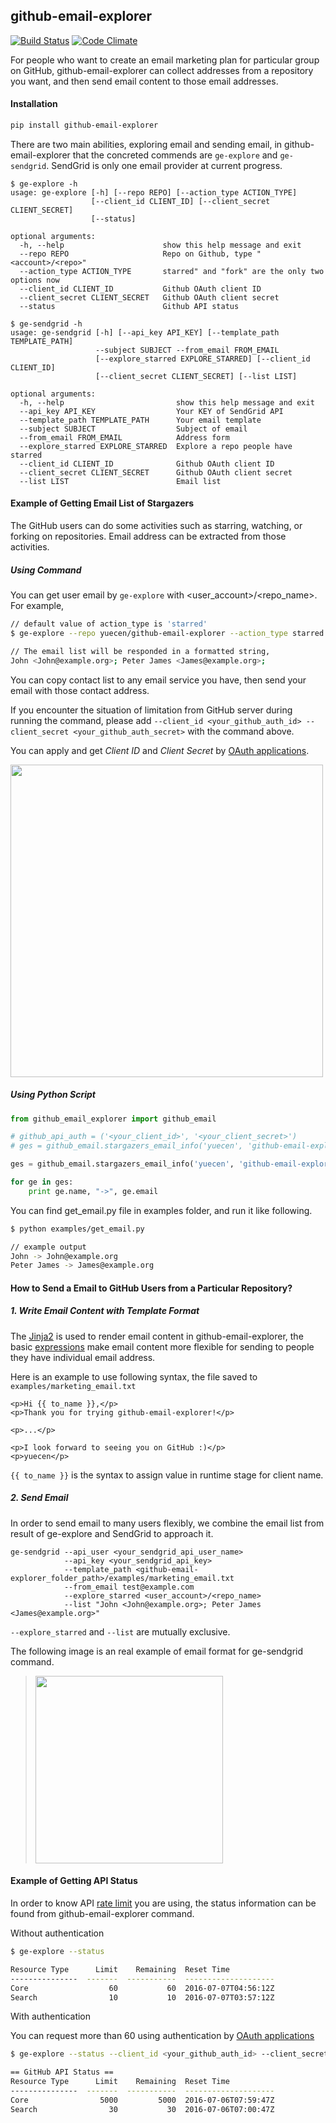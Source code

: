 ## github-email-explorer

[![Build Status](https://travis-ci.org/yuecen/github-email-explorer.svg?branch=master)](https://travis-ci.org/yuecen/github-email-explorer)
[![Code Climate](https://codeclimate.com/github/yuecen/github-email-explorer/badges/gpa.svg)](https://codeclimate.com/github/yuecen/github-email-explorer)

For people who want to create an email marketing plan for particular group on 
GitHub, github-email-explorer can collect addresses from a repository you want, 
and then send email content to those email addresses.

#### Installation

```bash
pip install github-email-explorer
```

There are two main abilities, exploring email and sending email, in 
github-email-explorer that the concreted commends are ```ge-explore``` and ```ge-sendgrid```. 
SendGrid is only one email provider at current progress.

```
$ ge-explore -h
usage: ge-explore [-h] [--repo REPO] [--action_type ACTION_TYPE]
                  [--client_id CLIENT_ID] [--client_secret CLIENT_SECRET]
                  [--status]

optional arguments:
  -h, --help                      show this help message and exit
  --repo REPO                     Repo on Github, type "<account>/<repo>"
  --action_type ACTION_TYPE       starred" and "fork" are the only two options now
  --client_id CLIENT_ID           Github OAuth client ID
  --client_secret CLIENT_SECRET   Github OAuth client secret
  --status                        Github API status
```

```
$ ge-sendgrid -h
usage: ge-sendgrid [-h] [--api_key API_KEY] [--template_path TEMPLATE_PATH]
                   --subject SUBJECT --from_email FROM_EMAIL
                   [--explore_starred EXPLORE_STARRED] [--client_id CLIENT_ID]
                   [--client_secret CLIENT_SECRET] [--list LIST]

optional arguments:
  -h, --help                         show this help message and exit
  --api_key API_KEY                  Your KEY of SendGrid API
  --template_path TEMPLATE_PATH      Your email template
  --subject SUBJECT                  Subject of email
  --from_email FROM_EMAIL            Address form
  --explore_starred EXPLORE_STARRED  Explore a repo people have starred
  --client_id CLIENT_ID              Github OAuth client ID
  --client_secret CLIENT_SECRET      Github OAuth client secret
  --list LIST                        Email list
```

#### Example of Getting Email List of Stargazers

The GitHub users can do some activities such as starring, watching, or forking 
on repositories. Email address can be extracted from those activities.

##### Using Command
You can get user email by ```ge-explore``` with <user_account>/<repo_name>. For example, 

```bash
// default value of action_type is 'starred'
$ ge-explore --repo yuecen/github-email-explorer --action_type starred

// The email list will be responded in a formatted string, 
John <John@example.org>; Peter James <James@example.org>;
```

You can copy contact list to any email service you have, then send your email 
with those contact address.

If you encounter the situation of limitation from GitHub server during running 
the command, please add ```--client_id <your_github_auth_id> --client_secret <your_github_auth_secret>``` with the command above.

You can apply and get *Client ID* and *Client Secret* by [OAuth applications].

<img src="examples/oauth_github.png" width="500">

##### Using Python Script

```python
from github_email_explorer import github_email

# github_api_auth = ('<your_client_id>', '<your_client_secret>')
# ges = github_email.stargazers_email_info('yuecen', 'github-email-explorer', github_api_auth=github_api_auth)

ges = github_email.stargazers_email_info('yuecen', 'github-email-explorer')

for ge in ges:
    print ge.name, "->", ge.email
```

You can find get_email.py file in examples folder, and run it like following.

```bash
$ python examples/get_email.py

// example output
John -> John@example.org
Peter James -> James@example.org
```

#### How to Send a Email to GitHub Users from a Particular Repository?

##### 1. Write Email Content with Template Format

The [Jinja2] is used to render email content in github-email-explorer, the basic 
[expressions] make email content more flexible for sending to people they have 
individual email address.

Here is an example to use following syntax, the file saved to ```examples/marketing_email.txt```

```
<p>Hi {{ to_name }},</p>
<p>Thank you for trying github-email-explorer!</p>

<p>...</p>

<p>I look forward to seeing you on GitHub :)</p>
<p>yuecen</p>
```

```{{ to_name }}``` is the syntax to assign value in runtime stage for client name.

##### 2. Send Email

In order to send email to many users flexibly, we combine the email list from 
result of ge-explore and SendGrid to approach it.

```
ge-sendgrid --api_user <your_sendgrid_api_user_name> 
            --api_key <your_sendgrid_api_key> 
            --template_path <github-email-explorer_folder_path>/examples/marketing_email.txt
            --from_email test@example.com
            --explore_starred <user_account>/<repo_name>
            --list "John <John@example.org>; Peter James <James@example.org>"
```

```--explore_starred``` and ```--list``` are mutually exclusive.

The following image is an real example of email format for ge-sendgrid command.

> <img src="examples/marketing_email.png" width="300">

#### Example of Getting API Status

In order to know API [rate limit] you are using, the status information can be 
found from github-email-explorer command.

Without authentication

```bash
$ ge-explore --status

Resource Type      Limit    Remaining  Reset Time
---------------  -------  -----------  --------------------
Core                  60           60  2016-07-07T04:56:12Z
Search                10           10  2016-07-07T03:57:12Z
```

With authentication

You can request more than 60 using authentication by [OAuth applications]

```bash
$ ge-explore --status --client_id <your_github_auth_id> --client_secret <your_github_auth_secret>

== GitHub API Status ==
Resource Type      Limit    Remaining  Reset Time
---------------  -------  -----------  --------------------
Core                5000         5000  2016-07-06T07:59:47Z
Search                30           30  2016-07-06T07:00:47Z
```

[rate limit]:https://developer.github.com/v3/rate_limit/
[OAuth applications]:https://github.com/settings/developers
[Jinja2]:http://jinja.pocoo.org/
[expressions]:http://jinja.pocoo.org/docs/dev/templates/#expressions